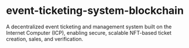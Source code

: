 # event-ticketing-system-blockchain
A decentralized event ticketing and management system built on the Internet Computer (ICP), enabling secure, scalable NFT-based ticket creation, sales, and verification.
